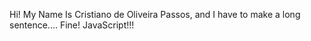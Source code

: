 Hi! My Name Is Cristiano de Oliveira Passos, and I have to make a long sentence....
Fine!
JavaScript!!!
